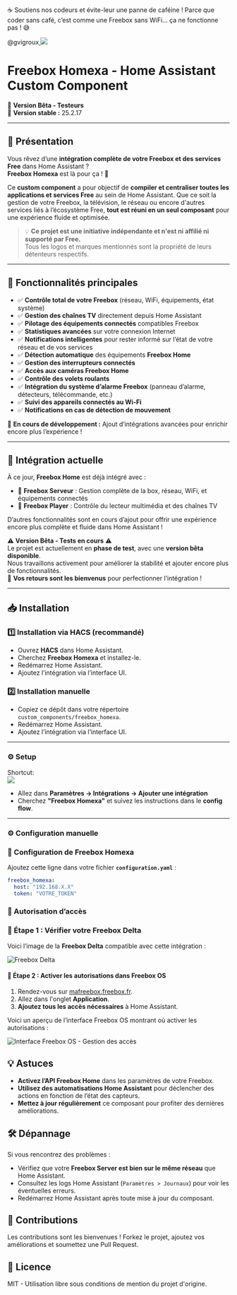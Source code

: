 ☕ Soutiens nos codeurs et évite-leur une panne de caféine !
Parce que coder sans café, c’est comme une Freebox sans WiFi... ça ne fonctionne pas ! 😅

@gvigroux<a href="https://www.buymeacoffee.com/gvigroux"> <img src="https://img.buymeacoffee.com/button-api/?text=Buy me a coffee&emoji=&slug=gvigroux&button_colour=5F7FFF&font_colour=ffffff&font_family=Cookie&outline_colour=000000&coffee_colour=FFDD00" /> </a>

# Freebox Homexa - Home Assistant Custom Component

🚀 **Version Bêta - Testeurs**  
📌 **Version stable :** 25.2.17  

---

## 🔹 Présentation

Vous rêvez d’une **intégration complète de votre Freebox et des services Free** dans Home Assistant ?  
**Freebox Homexa** est là pour ça ! 🎉  

Ce **custom component** a pour objectif de **compiler et centraliser toutes les applications et services Free** au sein de Home Assistant. Que ce soit la gestion de votre Freebox, la télévision, le réseau ou encore d'autres services liés à l’écosystème Free, **tout est réuni en un seul composant** pour une expérience fluide et optimisée.

> 💡 **Ce projet est une initiative indépendante et n'est ni affilié ni supporté par Free.**  
> Tous les logos et marques mentionnés sont la propriété de leurs détenteurs respectifs.

---

## 🚀 Fonctionnalités principales

- ✅ **Contrôle total de votre Freebox** (réseau, WiFi, équipements, état système)
- ✅ **Gestion des chaînes TV** directement depuis Home Assistant
- ✅ **Pilotage des équipements connectés** compatibles Freebox
- ✅ **Statistiques avancées** sur votre connexion Internet
- ✅ **Notifications intelligentes** pour rester informé sur l’état de votre réseau et de vos services
- ✅ **Détection automatique** des équipements **Freebox Home**
- ✅ **Gestion des interrupteurs connectés**
- ✅ **Accès aux caméras Freebox Home**
- ✅ **Contrôle des volets roulants**
- ✅ **Intégration du système d’alarme Freebox** (panneau d’alarme, détecteurs, télécommande, etc.)
- ✅ **Suivi des appareils connectés au Wi-Fi**
- ✅ **Notifications en cas de détection de mouvement**

🔧 **En cours de développement :** Ajout d’intégrations avancées pour enrichir encore plus l’expérience !  

---

## 📌 Intégration actuelle

À ce jour, **Freebox Home** est déjà intégré avec :  
- 🔹 **Freebox Serveur** : Gestion complète de la box, réseau, WiFi, et équipements connectés  
- 🔹 **Freebox Player** : Contrôle du lecteur multimédia et des chaînes TV  

D’autres fonctionnalités sont en cours d’ajout pour offrir une expérience encore plus complète et fluide dans Home Assistant !

⚠️ **Version Bêta - Tests en cours** ⚠️  
Le projet est actuellement en **phase de test**, avec une **version bêta disponible**.  
Nous travaillons activement pour améliorer la stabilité et ajouter encore plus de fonctionnalités.  
📢 **Vos retours sont les bienvenus** pour perfectionner l’intégration !  

---

## 📥 Installation

### 1️⃣ Installation via HACS (recommandé)
- Ouvrez **HACS** dans Home Assistant.
- Cherchez **Freebox Homexa** et installez-le.
- Redémarrez Home Assistant.
- Ajoutez l’intégration via l’interface UI.

### 2️⃣ Installation manuelle
- Copiez ce dépôt dans votre répertoire `custom_components/freebox_homexa`.
- Redémarrez Home Assistant.
- Ajoutez l’intégration via l’interface UI.

---

### ⚙️ Setup  

Shortcut:  
[![](https://my.home-assistant.io/badges/config_flow_start.svg)](https://my.home-assistant.io/redirect/config_flow_start/?domain=freebox_homexa)  

- Allez dans **Paramètres -> Intégrations -> Ajouter une intégration**  
- Cherchez **"Freebox Homexa"** et suivez les instructions dans le **config flow**.  

---

### ⚙️ Configuration manuelle

### 📌 Configuration de Freebox Homexa

Ajoutez cette ligne dans votre fichier **`configuration.yaml`** :  

```yaml
freebox_homexa:
  host: "192.168.X.X"
  token: "VOTRE_TOKEN"
```


### 📖 Autorisation d’accès

### 📌 Étape 1 : Vérifier votre Freebox Delta

Voici l’image de la **Freebox Delta** compatible avec cette intégration :

![Freebox Delta](https://www.mezabo.fr/wp-content/uploads/2023/06/freebox-delta-vs-revolution.png)

#### 📌 Étape 2 : Activer les autorisations dans Freebox OS

1. Rendez-vous sur [mafreebox.freebox.fr](http://mafreebox.freebox.fr/#Fbx.os.app.settings.Accounts).
2. Allez dans l'onglet **Application**.
3. **Ajoutez tous les accès nécessaires** à Home Assistant.

Voici un aperçu de l’interface Freebox OS montrant où activer les autorisations :

![Interface Freebox OS - Gestion des accès](https://djynet.net/wp/wp-content/uploads/2013/09/Capture-du-2013-10-03-194332.png)

## 💡 Astuces

- **Activez l’API Freebox Home** dans les paramètres de votre Freebox.
- **Utilisez des automatisations Home Assistant** pour déclencher des actions en fonction de l’état des capteurs.
- **Mettez à jour régulièrement** ce composant pour profiter des dernières améliorations.

## 🛠️ Dépannage

Si vous rencontrez des problèmes :

- Vérifiez que votre **Freebox Server est bien sur le même réseau** que Home Assistant.
- Consultez les logs Home Assistant (`Paramètres > Journaux`) pour voir les éventuelles erreurs.
- Redémarrez Home Assistant après toute mise à jour du composant.

## 🤝 Contributions

Les contributions sont les bienvenues ! Forkez le projet, ajoutez vos améliorations et soumettez une Pull Request.

## 📜 Licence

MIT - Utilisation libre sous conditions de mention du projet d'origine.


